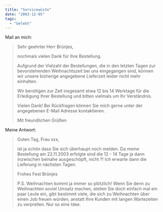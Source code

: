 ```yaml
---
title: "Servicewüste"
date: "2003-12-05"
tags:
  - "Gelebt"
---
```


Mail an mich:

> Sehr geehrter Herr Brünjes,
>
> nochmals vielen Dank für Ihre Bestellung.
>
> Aufgrund der Vielzahl der Bestellungen, die in den letzten Tagen zur bevorstehenden Weihnachtszeit bei uns eingegangen sind, können wir unsere bisherige angegebene Lieferzeit leider nicht mehr einhalten.
>
> Wir benötigen zur Zeit insgesamt etwa 12 bis 14 Werktage für die Erledigung Ihrer Bestellung und bitten vielmals um Ihr Verständnis.
>
> Vielen Dank! Bei Rückfragen können Sie mich gerne unter der angegebenen E-Mail Adresse kontaktieren.
>
> Mit freundlichen Grüßen

Meine Antwort:

> Guten Tag, Frau xxx,
>
> ist ja schön dass Sie sich überhaupt noch melden. Da meine Bestellung am 22.11.2003 erfolgte sind die 12 - 14 Tage ja dann inzwischen beinahe ausgeschöpft, nicht ?! Ich erwarte dann die Lieferung in nächsten Tagen.
>
> Frohes Fest
> Brünjes
>
> P.S. Weihnachten kommt ja immer so plötzlich! Wenn Sie denn zu Weihnachten soviel Umsatz machen, stellen Sie doch einfach mal ein paar Leute ein, gibt bestimmt viele, die sich zu Weihnachten über einen Job freuen würden, anstatt Ihre Kunden mit langen Wartezeiten zu verprellen. Nur so eine Idee.
